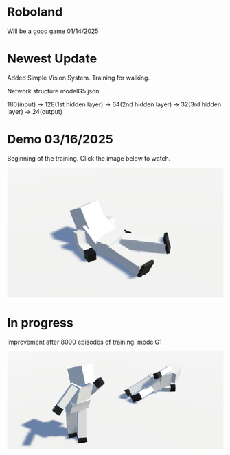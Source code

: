# Roboland
Will be a good game 01/14/2025

# Newest Update
Added Simple Vision System. Training for walking.

Network structure modelG5.json

180(input) -> 128(1st hidden layer) -> 64(2nd hidden layer) -> 32(3rd hidden layer) -> 24(output) 

# Demo 03/16/2025
Beginning of the training.
Click the image below to watch.

[![Demo](Assets/DemoCover.png)](https://www.youtube.com/watch?v=3q-qDRGiz1I)

# In progress
Improvement after 8000 episodes of training.
modelG1

![Demo](Assets/ProjectDemo_EBBSB_2025_img_1.png)
